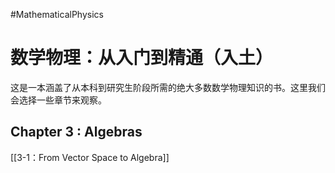 #MathematicalPhysics  

# 数学物理：从入门到精通（入土）
这是一本涵盖了从本科到研究生阶段所需的绝大多数数学物理知识的书。这里我们会选择一些章节来观察。

## Chapter 3 : Algebras 
[[3-1：From Vector Space to Algebra]]




